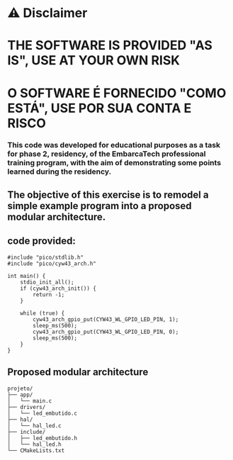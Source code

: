 # ⚠ Disclaimer
# THE SOFTWARE IS PROVIDED "AS IS", USE AT YOUR OWN RISK
# O SOFTWARE É FORNECIDO "COMO ESTÁ", USE POR SUA CONTA E RISCO
 
### This code was developed for educational purposes as a task for phase 2, residency, of the EmbarcaTech professional training program, with the aim of demonstrating some points learned during the residency.


## The objective of this exercise is to remodel a simple example program into a proposed modular architecture.  


## code provided:

    #include "pico/stdlib.h"
    #include "pico/cyw43_arch.h"

    int main() {
        stdio_init_all();
        if (cyw43_arch_init()) {
            return -1;
        }

        while (true) {
            cyw43_arch_gpio_put(CYW43_WL_GPIO_LED_PIN, 1);
            sleep_ms(500);
            cyw43_arch_gpio_put(CYW43_WL_GPIO_LED_PIN, 0);
            sleep_ms(500);
        }
    }


## Proposed modular architecture
	projeto/
	├── app/
	│   └── main.c
	├── drivers/
	│   └── led_embutido.c
	├── hal/
	│   └── hal_led.c
	├── include/
	│   ├── led_embutido.h
	│   └── hal_led.h
	└── CMakeLists.txt

